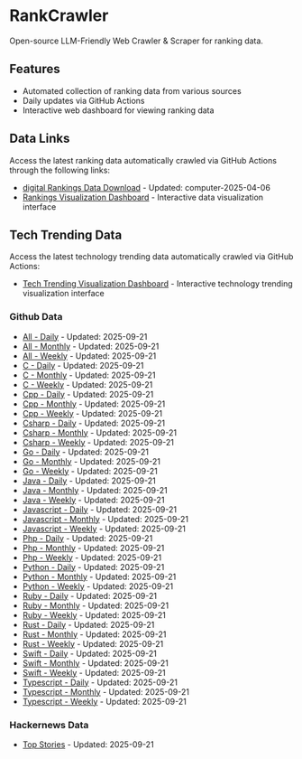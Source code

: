 # RankCrawler

Open-source LLM-Friendly Web Crawler & Scraper for ranking data.

## Features

* Automated collection of ranking data from various sources
* Daily updates via GitHub Actions
* Interactive web dashboard for viewing ranking data


## Data Links

Access the latest ranking data automatically crawled via GitHub Actions through the following links:

* [digital Rankings Data Download](https://github.com/chenjy16/RankCrawler/blob/main/data/1688/digital_computer_2025-04-06.json) - Updated: computer-2025-04-06
* [Rankings Visualization Dashboard](https://chenjy16.github.io/RankCrawler/1688_rankings.html) - Interactive data visualization interface




## Tech Trending Data

Access the latest technology trending data automatically crawled via GitHub Actions:

* [Tech Trending Visualization Dashboard](https://chenjy16.github.io/RankCrawler/tech_trending.html) - Interactive technology trending visualization interface

### Github Data

* [All - Daily](https://github.com/chenjy16/RankCrawler/blob/main/data/github/github_all_daily_2025-09-21.json) - Updated: 2025-09-21
* [All - Monthly](https://github.com/chenjy16/RankCrawler/blob/main/data/github/github_all_monthly_2025-09-21.json) - Updated: 2025-09-21
* [All - Weekly](https://github.com/chenjy16/RankCrawler/blob/main/data/github/github_all_weekly_2025-09-21.json) - Updated: 2025-09-21
* [C - Daily](https://github.com/chenjy16/RankCrawler/blob/main/data/github/github_c_daily_2025-09-21.json) - Updated: 2025-09-21
* [C - Monthly](https://github.com/chenjy16/RankCrawler/blob/main/data/github/github_c_monthly_2025-09-21.json) - Updated: 2025-09-21
* [C - Weekly](https://github.com/chenjy16/RankCrawler/blob/main/data/github/github_c_weekly_2025-09-21.json) - Updated: 2025-09-21
* [Cpp - Daily](https://github.com/chenjy16/RankCrawler/blob/main/data/github/github_cpp_daily_2025-09-21.json) - Updated: 2025-09-21
* [Cpp - Monthly](https://github.com/chenjy16/RankCrawler/blob/main/data/github/github_cpp_monthly_2025-09-21.json) - Updated: 2025-09-21
* [Cpp - Weekly](https://github.com/chenjy16/RankCrawler/blob/main/data/github/github_cpp_weekly_2025-09-21.json) - Updated: 2025-09-21
* [Csharp - Daily](https://github.com/chenjy16/RankCrawler/blob/main/data/github/github_csharp_daily_2025-09-21.json) - Updated: 2025-09-21
* [Csharp - Monthly](https://github.com/chenjy16/RankCrawler/blob/main/data/github/github_csharp_monthly_2025-09-21.json) - Updated: 2025-09-21
* [Csharp - Weekly](https://github.com/chenjy16/RankCrawler/blob/main/data/github/github_csharp_weekly_2025-09-21.json) - Updated: 2025-09-21
* [Go - Daily](https://github.com/chenjy16/RankCrawler/blob/main/data/github/github_go_daily_2025-09-21.json) - Updated: 2025-09-21
* [Go - Monthly](https://github.com/chenjy16/RankCrawler/blob/main/data/github/github_go_monthly_2025-09-21.json) - Updated: 2025-09-21
* [Go - Weekly](https://github.com/chenjy16/RankCrawler/blob/main/data/github/github_go_weekly_2025-09-21.json) - Updated: 2025-09-21
* [Java - Daily](https://github.com/chenjy16/RankCrawler/blob/main/data/github/github_java_daily_2025-09-21.json) - Updated: 2025-09-21
* [Java - Monthly](https://github.com/chenjy16/RankCrawler/blob/main/data/github/github_java_monthly_2025-09-21.json) - Updated: 2025-09-21
* [Java - Weekly](https://github.com/chenjy16/RankCrawler/blob/main/data/github/github_java_weekly_2025-09-21.json) - Updated: 2025-09-21
* [Javascript - Daily](https://github.com/chenjy16/RankCrawler/blob/main/data/github/github_javascript_daily_2025-09-21.json) - Updated: 2025-09-21
* [Javascript - Monthly](https://github.com/chenjy16/RankCrawler/blob/main/data/github/github_javascript_monthly_2025-09-21.json) - Updated: 2025-09-21
* [Javascript - Weekly](https://github.com/chenjy16/RankCrawler/blob/main/data/github/github_javascript_weekly_2025-09-21.json) - Updated: 2025-09-21
* [Php - Daily](https://github.com/chenjy16/RankCrawler/blob/main/data/github/github_php_daily_2025-09-21.json) - Updated: 2025-09-21
* [Php - Monthly](https://github.com/chenjy16/RankCrawler/blob/main/data/github/github_php_monthly_2025-09-21.json) - Updated: 2025-09-21
* [Php - Weekly](https://github.com/chenjy16/RankCrawler/blob/main/data/github/github_php_weekly_2025-09-21.json) - Updated: 2025-09-21
* [Python - Daily](https://github.com/chenjy16/RankCrawler/blob/main/data/github/github_python_daily_2025-09-21.json) - Updated: 2025-09-21
* [Python - Monthly](https://github.com/chenjy16/RankCrawler/blob/main/data/github/github_python_monthly_2025-09-21.json) - Updated: 2025-09-21
* [Python - Weekly](https://github.com/chenjy16/RankCrawler/blob/main/data/github/github_python_weekly_2025-09-21.json) - Updated: 2025-09-21
* [Ruby - Daily](https://github.com/chenjy16/RankCrawler/blob/main/data/github/github_ruby_daily_2025-09-21.json) - Updated: 2025-09-21
* [Ruby - Monthly](https://github.com/chenjy16/RankCrawler/blob/main/data/github/github_ruby_monthly_2025-09-21.json) - Updated: 2025-09-21
* [Ruby - Weekly](https://github.com/chenjy16/RankCrawler/blob/main/data/github/github_ruby_weekly_2025-09-21.json) - Updated: 2025-09-21
* [Rust - Daily](https://github.com/chenjy16/RankCrawler/blob/main/data/github/github_rust_daily_2025-09-21.json) - Updated: 2025-09-21
* [Rust - Monthly](https://github.com/chenjy16/RankCrawler/blob/main/data/github/github_rust_monthly_2025-09-21.json) - Updated: 2025-09-21
* [Rust - Weekly](https://github.com/chenjy16/RankCrawler/blob/main/data/github/github_rust_weekly_2025-09-21.json) - Updated: 2025-09-21
* [Swift - Daily](https://github.com/chenjy16/RankCrawler/blob/main/data/github/github_swift_daily_2025-09-21.json) - Updated: 2025-09-21
* [Swift - Monthly](https://github.com/chenjy16/RankCrawler/blob/main/data/github/github_swift_monthly_2025-09-21.json) - Updated: 2025-09-21
* [Swift - Weekly](https://github.com/chenjy16/RankCrawler/blob/main/data/github/github_swift_weekly_2025-09-21.json) - Updated: 2025-09-21
* [Typescript - Daily](https://github.com/chenjy16/RankCrawler/blob/main/data/github/github_typescript_daily_2025-09-21.json) - Updated: 2025-09-21
* [Typescript - Monthly](https://github.com/chenjy16/RankCrawler/blob/main/data/github/github_typescript_monthly_2025-09-21.json) - Updated: 2025-09-21
* [Typescript - Weekly](https://github.com/chenjy16/RankCrawler/blob/main/data/github/github_typescript_weekly_2025-09-21.json) - Updated: 2025-09-21

### Hackernews Data

* [Top Stories](https://github.com/chenjy16/RankCrawler/blob/main/data/hackernews/hackernews_top_2025-09-21.json) - Updated: 2025-09-21



